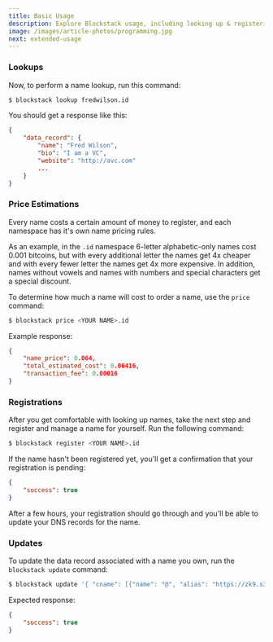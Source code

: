 ```yaml
---
title: Basic Usage
description: Explore Blockstack usage, including looking up & registering names.
image: /images/article-photos/programming.jpg
next: extended-usage
---
```


### Lookups

Now, to perform a name lookup, run this command:

```bash
$ blockstack lookup fredwilson.id
```

You should get a response like this:

```json
{
    "data_record": {
        "name": "Fred Wilson",
        "bio": "I am a VC",
        "website": "http://avc.com"
        ...
    }
}
```

### Price Estimations

Every name costs a certain amount of money to register, and each namespace has it's own name pricing rules.

As an example, in the `.id` namespace 6-letter alphabetic-only names cost 0.001 bitcoins, but with every additional letter the names get 4x cheaper and with every fewer letter the names get 4x more expensive. In addition, names without vowels and names with numbers and special characters get a special discount.

To determine how much a name will cost to order a name, use the `price` command:

```bash
$ blockstack price <YOUR NAME>.id
```

Example response:

```json
{
    "name_price": 0.064,
    "total_estimated_cost": 0.06416,
    "transaction_fee": 0.00016
}
```

### Registrations

After you get comfortable with looking up names, take the next step and register and manage a name for yourself. Run the following command:

```bash
$ blockstack register <YOUR NAME>.id
```

If the name hasn't been registered yet, you'll get a confirmation that your registration is pending:

```json
{
    "success": true
}
```

After a few hours, your registration should go through and you'll be able to update your DNS records for the name.

### Updates

To update the data record associated with a name you own, run the `blockstack update` command:

```bash
$ blockstack update '{ "cname": [{"name": "@", "alias": "https://zk9.s3.amazonaws.com"}] }'
```

Expected response:

```json
{
    "success": true
}
```
